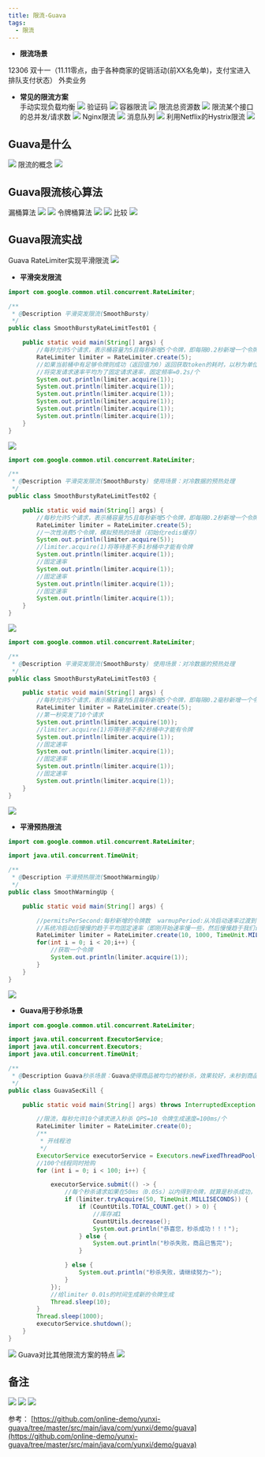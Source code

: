 ```yaml
---
title: 限流-Guava
tags:
  - 限流
---
```


-  **限流场景**

12306
双十一（11.11零点，由于各种商家的促销活动(前XX名免单)，支付宝进入排队支付状态）
外卖业务

-  **常见的限流方案**  
手动实现负载均衡
![](./assets/guava-xianliu/1.jpg)
验证码
![](./assets/guava-xianliu/2.jpg)
容器限流
![](./assets/guava-xianliu/3.jpg)
限流总资源数
![](./assets/guava-xianliu/4.jpg)
限流某个接口的总并发/请求数
![](./assets/guava-xianliu/5.jpg)
Nginx限流
![](./assets/guava-xianliu/6.jpg)
消息队列
![](./assets/guava-xianliu/7.jpg)
利用Netflix的Hystrix限流
![](./assets/guava-xianliu/8.jpg)

##  Guava是什么
![](./assets/guava-xianliu/9.jpg)
限流的概念
![](./assets/guava-xianliu/10.jpg)

##  Guava限流核心算法
漏桶算法
![](./assets/guava-xianliu/12.jpg)
![](./assets/guava-xianliu/13.jpg)
令牌桶算法
![](./assets/guava-xianliu/14.jpg)
![](./assets/guava-xianliu/15.jpg)
比较
![](./assets/guava-xianliu/16.jpg)

##  Guava限流实战
Guava RateLimiter实现平滑限流
![](./assets/guava-xianliu/20.jpg)
-  **平滑突发限流**

```java
import com.google.common.util.concurrent.RateLimiter;

/**
 * @Description 平滑突发限流(SmoothBursty)
 */
public class SmoothBurstyRateLimitTest01 {

    public static void main(String[] args) {
        //每秒允许5个请求，表示桶容量为5且每秒新增5个令牌，即每隔0.2秒新增一个令牌
        RateLimiter limiter = RateLimiter.create(5);
        //如果当前桶中有足够令牌则成功（返回值为0）返回获取token的耗时，以秒为单位
        //将突发请求速率平均为了固定请求速率，固定频率=0.2s/个
        System.out.println(limiter.acquire(1));
        System.out.println(limiter.acquire(1));
        System.out.println(limiter.acquire(1));
        System.out.println(limiter.acquire(1));
        System.out.println(limiter.acquire(1));
        System.out.println(limiter.acquire(1));
    }
}
```
![](./assets/guava-xianliu/17.jpg)
```java
import com.google.common.util.concurrent.RateLimiter;

/**
 * @Description 平滑突发限流(SmoothBursty) 使用场景：对冷数据的预热处理
 */
public class SmoothBurstyRateLimitTest02 {

    public static void main(String[] args) {
        //每秒允许5个请求，表示桶容量为5且每秒新增5个令牌，即每隔0.2秒新增一个令牌
        RateLimiter limiter = RateLimiter.create(5);
        //一次性消费5个令牌，模拟预热的场景（初始化redis缓存）
        System.out.println(limiter.acquire(5));
        //limiter.acquire(1)将等待差不多1秒桶中才能有令牌
        System.out.println(limiter.acquire(1));
        //固定速率
        System.out.println(limiter.acquire(1));
        //固定速率
        System.out.println(limiter.acquire(1));
        //固定速率
        System.out.println(limiter.acquire(1));
    }
}
```
![](./assets/guava-xianliu/18.jpg)
```java
import com.google.common.util.concurrent.RateLimiter;

/**
 * @Description 平滑突发限流(SmoothBursty) 使用场景：对冷数据的预热处理
 */
public class SmoothBurstyRateLimitTest03 {

    public static void main(String[] args) {
        //每秒允许5个请求，表示桶容量为5且每秒新增5个令牌，即每隔0.2毫秒新增一个令牌
        RateLimiter limiter = RateLimiter.create(5);
        //第一秒突发了10个请求
        System.out.println(limiter.acquire(10));
        //limiter.acquire(1)将等待差不多2秒桶中才能有令牌
        System.out.println(limiter.acquire(1));
        //固定速率
        System.out.println(limiter.acquire(1));
        //固定速率
        System.out.println(limiter.acquire(1));
        //固定速率
        System.out.println(limiter.acquire(1));
    }
}
```
![](./assets/guava-xianliu/19.jpg)

-  **平滑预热限流**

```java
import com.google.common.util.concurrent.RateLimiter;

import java.util.concurrent.TimeUnit;

/**
 * @Description 平滑预热限流(SmoothWarmingUp)
 */
public class SmoothWarmingUp {

    public static void main(String[] args) {

        //permitsPerSecond:每秒新增的令牌数  warmupPeriod:从冷启动速率过渡到平均速率的时间间隔
        //系统冷启动后慢慢的趋于平均固定速率（即刚开始速率慢一些，然后慢慢趋于我们设置的固定速率）
        RateLimiter limiter = RateLimiter.create(10, 1000, TimeUnit.MILLISECONDS);
        for(int i = 0; i < 20;i++) {
            //获取一个令牌
            System.out.println(limiter.acquire(1));
        }
    }
}
```
![](./assets/guava-xianliu/21.jpg)
-  **Guava用于秒杀场景**

```java
import com.google.common.util.concurrent.RateLimiter;

import java.util.concurrent.ExecutorService;
import java.util.concurrent.Executors;
import java.util.concurrent.TimeUnit;

/**
 * @Description Guava秒杀场景：Guava使得商品被均匀的被秒杀，效果较好，未秒到商品的用户引流至推荐页
 */
public class GuavaSecKill {

    public static void main(String[] args) throws InterruptedException {

        //限流，每秒允许10个请求进入秒杀 QPS=10 令牌生成速度=100ms/个
        RateLimiter limiter = RateLimiter.create(0);
        /**
         * 开线程池
         */
        ExecutorService executorService = Executors.newFixedThreadPool(100);
        //100个线程同时抢购
        for (int i = 0; i < 100; i++) {

            executorService.submit(() -> {
                //每个秒杀请求如果在50ms（0.05s）以内得到令牌，就算是秒杀成功，否则就返回秒杀失败
                if (limiter.tryAcquire(50, TimeUnit.MILLISECONDS)) {
                    if (CountUtils.TOTAL_COUNT.get() > 0) {
                        //库存减1
                        CountUtils.decrease();
                        System.out.println("恭喜您，秒杀成功！！！");
                    } else {
                        System.out.println("秒杀失败，商品已售完");
                    }

                } else {
                    System.out.println("秒杀失败，请继续努力~");
                }
            });
            //给limiter 0.01s的时间生成新的令牌生成
            Thread.sleep(10);
        }
        Thread.sleep(1000);
        executorService.shutdown();
    }
}
```
![](./assets/guava-xianliu/22.jpg)
Guava对比其他限流方案的特点
![](./assets/guava-xianliu/23.jpg)

##  备注
![](./assets/guava-xianliu/25.jpg)
![](./assets/guava-xianliu/26.jpg)
![](./assets/guava-xianliu/27.jpg)

参考：
[https://github.com/online-demo/yunxi-guava/tree/master/src/main/java/com/yunxi/demo/guava](https://github.com/online-demo/yunxi-guava/tree/master/src/main/java/com/yunxi/demo/guava)
